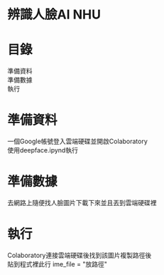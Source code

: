 # 辨識人臉AI NHU
# 目錄
準備資料\
準備數據\
執行
# 準備資料
一個Google帳號登入雲端硬碟並開啟Colaboratory\
使用deepface.ipynd執行
# 準備數據
去網路上隨便找人臉圖片下載下來並且丟到雲端硬碟裡
# 執行
Colaboratory連接雲端硬碟後找到該圖片複製路徑後\
貼到程式裡此行 ime_file = "放路徑"
